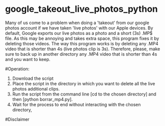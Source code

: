 # google_takeout_live_photos_python
Many of us come to a problem when doing a 'takeout' from our google photos account if we have taken 'live photos' with our Apple devices.
By default, Google exports our live photos as a photo and a short (3s) .MP$ file. As this may be annoying and takes extra space, this program fixes it by deleting those videos.
The way this program works is by deleting any .MP4 video that is shorter than 4s (live photos clip is 3s). Therefore, please, make sure to back up in another directory any .MP4 video that is shorter than 4s and you want to keep.

#Operation:
1) Download the script
2) Place the script in the directory in which you want to delete all the live photos additional clips.
3) Run the script from the command line [cd to the chosen directory] and then [python borrar_mp4.py].
4) Wait for the process to end without interacting with the chosen directory,

#Disclaimer
